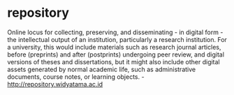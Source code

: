 repository
==========

Online locus for collecting, preserving, and disseminating - in digital form - the intellectual output of an institution, particularly a research institution. For a university, this would include materials such as research journal articles, before (preprints) and after (postprints) undergoing peer review, and digital versions of theses and dissertations, but it might also include other digital assets generated by normal academic life, such as administrative documents, course notes, or learning objects. - http://repository.widyatama.ac.id
